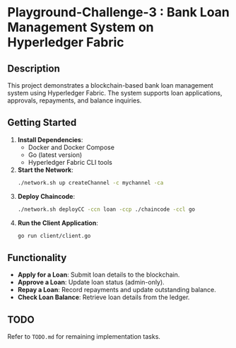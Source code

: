 # Playground-Challenge-3 : Bank Loan Management System on Hyperledger Fabric

## Description
This project demonstrates a blockchain-based bank loan management system using Hyperledger Fabric. The system supports loan applications, approvals, repayments, and balance inquiries.

## Getting Started
1. **Install Dependencies**:
   - Docker and Docker Compose
   - Go (latest version)
   - Hyperledger Fabric CLI tools
2. **Start the Network**:
   ```bash
   ./network.sh up createChannel -c mychannel -ca
   ```
3. **Deploy Chaincode**:
   ```bash
   ./network.sh deployCC -ccn loan -ccp ./chaincode -ccl go
   ```
4. **Run the Client Application**:
   ```bash
   go run client/client.go
   ```

## Functionality
- **Apply for a Loan**: Submit loan details to the blockchain.
- **Approve a Loan**: Update loan status (admin-only).
- **Repay a Loan**: Record repayments and update outstanding balance.
- **Check Loan Balance**: Retrieve loan details from the ledger.

## TODO
Refer to `TODO.md` for remaining implementation tasks.
